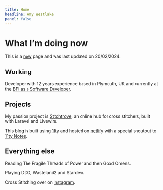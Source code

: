 ```yaml
---
title: Home
headline: Amy Westlake
panel: false
---
```


# What I’m doing now

This is a <a href="https://nownownow.com/about">now</a> page and was last updated on 20/02/2024.

## Working

Developer with 12 years experience based in Plymouth, UK and currently at the <a href="https://bfi.org.uk" target="_blank">BFI as a Software Developer</a>. 

## Projects

My passion project is <a href="https://stitchtrove.com" target="_blank">Stitchtrove</a>, an online hub for cross stitchers, built with Laravel and Livewire. 

This blog is built using <a href="https://www.11ty.dev/" target="_blank">11ty</a> and hosted on <a href="https://netlify.com" target="_blank">netlify</a> with a special shoutout to <a href="https://eleventy-notes.sandroroth.com/">11ty Notes</a>. 

## Everything else

Reading The Fragile Threads of Power and then Good Omens.

Playing DDO, Wasteland2 and Stardew. 

Cross Stitching over on <a href="https://www.instagram.com/amy_k_w/" target="_blank">Instagram</a>.
